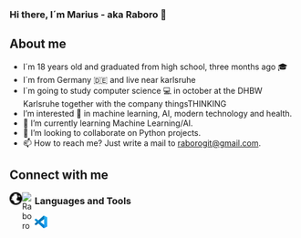 ### Hi there, I´m Marius - aka Raboro 👋

## About me 
- I´m 18 years old and graduated from high school, three months ago 🎓
- I´m from Germany 🇩🇪 and live near karlsruhe
- I´m going to study computer science 💻 in october at the DHBW Karlsruhe together with the company thingsTHINKING
- I’m interested 👀 in machine learning, AI, modern technology and health.
- 🌱 I’m currently learning Machine Learning/AI.
- 💞️ I’m looking to collaborate on Python projects.
- 📫 How to reach me? Just write a mail to raborogit@gmail.com.


## Connect with me

[<img align="left" alt="Raboro" width="22px" src="https://raw.githubusercontent.com/iconic/open-iconic/master/svg/globe.svg" />][website]
[<img align="left" alt="Raboro" width="22px" src="https://cdn.jsdelivr.net/npm/simple-icons@v3/icons/linkedin.svg" />][linkedin]

### Languages and Tools

[<img align="left" alt="Raboro" width="22px" src="https://raw.githubusercontent.com/github/explore/80688e429a7d4ef2fca1e82350fe8e3517d349d/topics/visual-studio-code/visual-studio-code.png" />][webdevplaylist]

<br />

[website]: https://mariuswoerfel.netlify.app/
[webdevplaylist]: https://www.youtube.com/playlist?list=PLkwxH9e_vrAJ0WbEsFA9W3I1W-g_BTsbt
[linkedin]: https://www.linkedin.com/in/marius-woerfel-bb35191b5/
